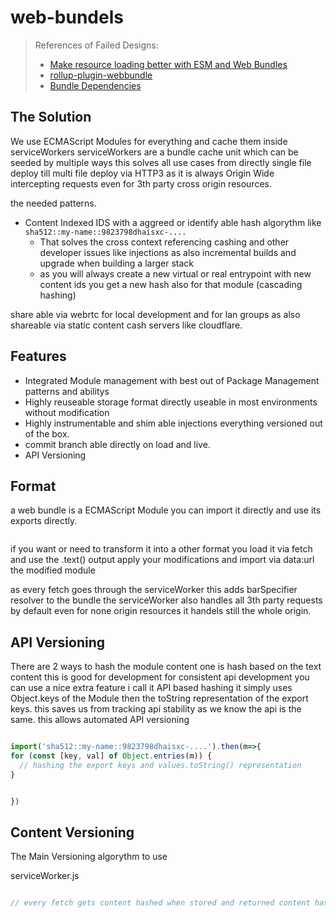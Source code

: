 # web-bundels

> References of Failed Designs:
> 
> * [Make resource loading better with ESM and Web Bundles](https://docs.google.com/document/d/1ynJTJTdhs1t5awscawO7jomcJwsm_FnSN-qxEvbpqyM/edit?resourcekey=0-i88WuDArpBpCGihCKUuGRw)
> * [rollup-plugin-webbundle](https://github.com/GoogleChromeLabs/rollup-plugin-webbundle)
> * [Bundle Dependencies](https://github.com/WICG/webpackage/blob/main/extensions/proposals/dependencies-section.md)

## The Solution
We use ECMAScript Modules for everything and cache them inside serviceWorkers serviceWorkers are a bundle cache unit which can be seeded by multiple ways
this solves all use cases from directly single file deploy till multi file deploy via HTTP3 as it is always Origin Wide intercepting requests even for 3th party cross origin resources.

the needed patterns.

- Content Indexed IDS with a aggreed or identify able hash algorythm like ```sha512::my-name::9823798dhaisxc-....```
  - That solves the cross context referencing cashing and other developer issues like injections as also incremental builds and upgrade when building a larger stack
  - as you will always create a new virtual or real entrypoint with new content ids you get a new hash also for that module (cascading hashing)
  
share able via webrtc for local development and for lan groups as also shareable via static content cash servers like cloudflare. 

## Features
- Integrated Module management with best out of Package Management patterns and abilitys
- Highly reuseable storage format directly useable in most environments without modification
- Highly instrumentable and shim able injections everything versioned out of the box.
- commit branch able directly on load and live. 
- API Versioning


## Format
a web bundle is a ECMAScript Module you can import it directly and use its exports directly. 
```js


```

if you want or need to transform it into a other format you load it via fetch and use the .text() output apply your modifications and import via data:url the modified module

as every fetch goes through the serviceWorker this adds barSpecifier resolver to the bundle the serviceWorker also handles all 3th party requests by default even for none origin resources it handels still the whole origin.

## API Versioning
There are 2 ways to hash the module content one is hash based on the text content this is good for development for consistent api development you can use a nice extra feature i call it API based hashing it simply uses Object.keys of the Module then the toString representation of the export keys. 
this saves us from tracking api stability as we know the api is the same. this allows automated API versioning

```js

import('sha512::my-name::9823798dhaisxc-....').then(m=>{
for (const [key, val] of Object.entries(m)) {
  // hashing the export keys and values.toString() representation 
}


})
```



## Content Versioning
The Main Versioning algorythm to use 

serviceWorker.js
```js

// every fetch gets content hashed when stored and returned content hashed also add map for the content hashed items

```

